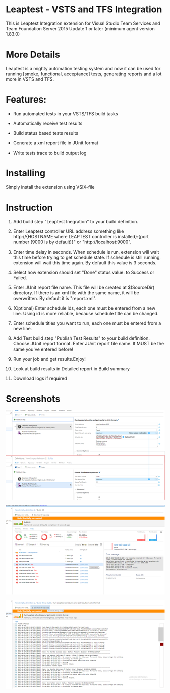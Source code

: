 # Leaptest - VSTS and TFS Integration  
This is Leaptest Integration extension for Visual Studio Team Services and Team Foundation Server 2015 Update 1 or later (minimum agent version 1.83.0)  
# More Details
  
Leaptest is a mighty automation testing system and now it can be used for running [smoke, functional, acceptance] tests, generating reports and a lot more in VSTS and TFS. 

# Features:
  
- Run automated tests in your VSTS/TFS build tasks
  
- Automatically receive test results
 
- Build status based tests results
  
- Generate a xml report file in JUnit format
 
- Write tests trace to build output log
 
# Installing  
Simply install the extension using VSIX-file
# Instruction
  
1. Add build step "Leaptest Inegration" to your build definition.

2. Enter Leaptest controller URL address something like http://{HOSTNAME where LEAPTEST controller is installed}:{port number (9000 is by default)}" or "http://localhost:9000".
3. Enter time delay in seconds. When schedule is run, extension will wait this time before trying to get schedule state. If schedule is still running, extension will wait this time again. By default this value is 3 seconds.  
4. Select how extension should set "Done" status value: to Success or Failed.  
5. Enter JUnit report file name. This file will be created at $(SourceDir) directory. If there is an xml file with the same name, it will be overwritten. By default it is "report.xml".  
6. (Optional) Enter schedule ids, each one must be entered from a new line. Using id is more reliable, because schedule title can be changed.
7. Enter schedule titles you want to run,  each one must be entered from a new line. 
8. Add Test build step "Publish Test Results" to your build definition. Choose JUnit report format. Enter JUnit report file name. It MUST be the same you've entered before!  
9. Run your job and get results.Enjoy!  
10. Look at build results in Detailed report in Build summary  
11. Download logs if required  


# Screenshots
  
![image](https://github.com/Customatics/VSTS-TFS-Integration/blob/master/images/screen1.png)

![image](https://github.com/Customatics/VSTS-TFS-Integration/blob/master/images/screen2.png)

![image](https://github.com/Customatics/VSTS-TFS-Integration/blob/master/images/screen3.png)

